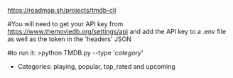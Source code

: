 https://roadmap.sh/projects/tmdb-cli

#You will need to get your API key from https://www.themoviedb.org/settings/api and add the API key to a .env file as well as the token in the 'headers' JSON  

#to run it: >python TMDB.py --type '*category*'
- Categories: playing, popular, top_rated and upcoming
